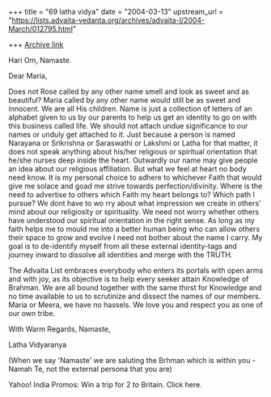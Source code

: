 +++
title = "69 latha vidya"
date = "2004-03-13"
upstream_url = "https://lists.advaita-vedanta.org/archives/advaita-l/2004-March/012795.html"

+++
[Archive link](https://lists.advaita-vedanta.org/archives/advaita-l/2004-March/012795.html)

Hari Om,
Namaste.

Dear Maria,

Does not Rose called by any other name smell and look as sweet and as beautiful? Maria called by any other name would still be as sweet and innocent. We are all His children. Name is just a collection of letters of an alphabet given to us by our parents to help us get an identity to go on with this business called life. We should not attach undue significance to our names or unduly get attached to it. Just because a person is named Narayana or Srikrishna or Saraswathi or Lakshmi or Latha for that matter, it does not speak anything about his/her religious or spiritual orientation that he/she nurses deep inside the heart. Outwardly our name may give people an idea about our religious affiliation. But what we feel at heart no body need know. It is my personal choice to adhere to whichever Faith that would give me solace and goad me strive towards perfection/divinity. Where is the need to advertise to others which Faith my heart belongs to? Which path I pursue? We dont have to wo
 rry
 about what impression we create in others' mind about our religiosity or spirituality. We need not worry whether others have understood our spiritual orientation in the right sense. As long as my faith helps me to mould me into a better human being who can allow others their space to grow and evolve I need not bother about the name I carry. My goal is to de-identify myself from all these external identity-tags and journey inward to dissolve all identities and merge with the TRUTH.

The Advaita List embraces everybody who enters its portals with open arms and with joy, as its objective is to help every seeker attain Knowledge of Brahman. We are all bound together with the same thirst for Knowledge and no time available to us to scrutinize and dissect the names of our members. Maria or Meera, we have no hassels. We love you and respect you as one of our own tribe.

With Warm Regards,
Namaste,

Latha Vidyaranya

(When we say 'Namaste' we are saluting the Brhman which is within you - Namah Te, not the external persona that you are)



Yahoo! India Promos:  Win a trip for 2 to Britain. Click here.


